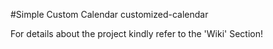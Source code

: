 #Simple Custom Calendar
customized-calendar

For details about the project kindly refer to the 'Wiki' Section!
